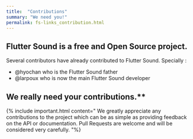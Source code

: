 ```yaml
---
title:  "Contributions"
summary: "We need you!"
permalink: fs-links_contribution.html
---
```


## Flutter Sound is a free and Open Source project.

Several contributors have already contributed to Flutter Sound. Specially :
- @hyochan who is the Flutter Sound father
- @larpoux who is now the main Flutter Sound developer

## We really need your contributions.**

{% include important.html content="
We greatly appreciate any contributions to the project which can be as simple as providing feedback on the API or documentation.
Pull Requests are welcome and will be considered very carefully.
"%}
